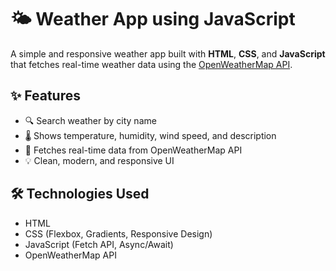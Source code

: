 # 🌤️ Weather App using JavaScript

A simple and responsive weather app built with **HTML**, **CSS**, and **JavaScript** that fetches real-time weather data using the [OpenWeatherMap API](https://openweathermap.org/api).

## ✨ Features

- 🔍 Search weather by city name
- 🌡️ Shows temperature, humidity, wind speed, and description
- 📡 Fetches real-time data from OpenWeatherMap API
- 💡 Clean, modern, and responsive UI


## 🛠️ Technologies Used

- HTML
- CSS (Flexbox, Gradients, Responsive Design)
- JavaScript (Fetch API, Async/Await)
- OpenWeatherMap API
